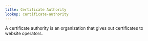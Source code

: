 ```yaml
---
title: Certificate Authority
lookup: certificate-authority
---
```

A certificate authority is an organization that gives out certificates to website operators.